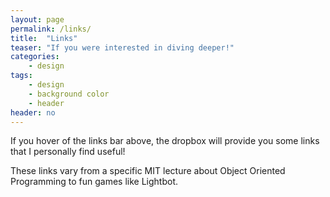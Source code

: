```yaml
---
layout: page
permalink: /links/
title:  "Links"
teaser: "If you were interested in diving deeper!"
categories:
    - design
tags:
    - design
    - background color
    - header
header: no
---
```

If you hover of the links bar above, the dropbox will provide you some links that I personally find useful! 

These links vary from a specific MIT lecture about Object Oriented Programming to fun games like Lightbot. 

